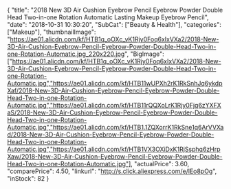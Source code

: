 {
	"title": "2018 New 3D Air Cushion Eyebrow Pencil Eyebrow Powder Double Head Two-in-one Rotation Automatic Lasting Makeup Eyebrow Pencil",
	"date": "2018-10-31 10:30:20",
	"SubCat": ["Beauty & Health"],
	"categories": ["Makeup"],
	"thumbnailImage": "https://ae01.alicdn.com/kf/HTB1q_oOXc_vK1Rjy0Foq6xIxVXa2/2018-New-3D-Air-Cushion-Eyebrow-Pencil-Eyebrow-Powder-Double-Head-Two-in-one-Rotation-Automatic.jpg_220x220.jpg",
	"BigImage": ["https://ae01.alicdn.com/kf/HTB1q_oOXc_vK1Rjy0Foq6xIxVXa2/2018-New-3D-Air-Cushion-Eyebrow-Pencil-Eyebrow-Powder-Double-Head-Two-in-one-Rotation-Automatic.jpg","https://ae01.alicdn.com/kf/HTB11wUPXh2rK1RkSnhJq6ykdpXaf/2018-New-3D-Air-Cushion-Eyebrow-Pencil-Eyebrow-Powder-Double-Head-Two-in-one-Rotation-Automatic.jpg","https://ae01.alicdn.com/kf/HTB11rQQXoLrK1Rjy0Fjq6zYXFXaS/2018-New-3D-Air-Cushion-Eyebrow-Pencil-Eyebrow-Powder-Double-Head-Two-in-one-Rotation-Automatic.jpg","https://ae01.alicdn.com/kf/HTB1.1ZQXorrK1RkSne1q6ArVVXad/2018-New-3D-Air-Cushion-Eyebrow-Pencil-Eyebrow-Powder-Double-Head-Two-in-one-Rotation-Automatic.jpg","https://ae01.alicdn.com/kf/HTB1VX3OXiDxK1RjSsphq6zHrpXaw/2018-New-3D-Air-Cushion-Eyebrow-Pencil-Eyebrow-Powder-Double-Head-Two-in-one-Rotation-Automatic.jpg"],
	"actualPrice": 3.60,
	"comparePrice": 4.50,
	"linkurl": "http://s.click.aliexpress.com/e/lEo8pOg",
	"inStock": 82
}
